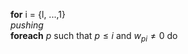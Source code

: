 
**for** i = {l, ...,1} <br>
  *pushing* <br>
  **foreach** $p$ such that $p \leq i$ and $w_{pi} \neq 0$ do 
